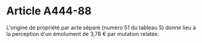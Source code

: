 # Article A444-88

L'origine de propriété par acte séparé (numéro 51 du tableau 5) donne lieu à la perception d'un émolument de 3,78 € par mutation relatée.
